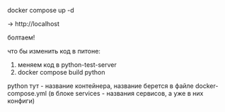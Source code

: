 docker compose up -d

-> http://localhost

болтаем!



что бы изменить код в питоне: 

1) меняем код в python-test-server
2) docker compose build python

python тут - название контейнера, название берется в файле docker-compose.yml (в блоке services - названия сервисов, а уже в них конфиги)
